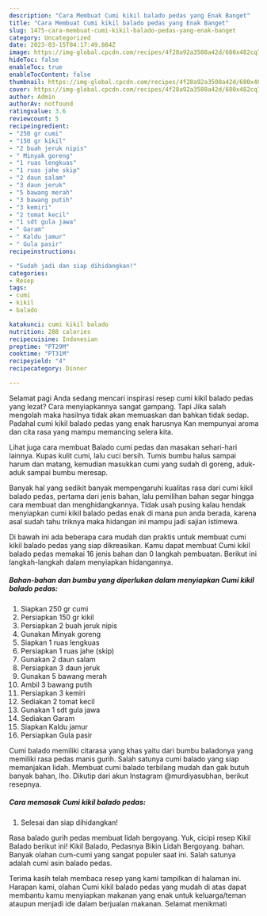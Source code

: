 ```yaml
---
description: "Cara Membuat Cumi kikil balado pedas yang Enak Banget"
title: "Cara Membuat Cumi kikil balado pedas yang Enak Banget"
slug: 1475-cara-membuat-cumi-kikil-balado-pedas-yang-enak-banget
category: Uncategorized
date: 2023-03-15T04:17:49.884Z
image: https://img-global.cpcdn.com/recipes/4f28a92a3508a42d/680x482cq70/cumi-kikil-balado-pedas-foto-resep-utama.jpg
hideToc: false
enableToc: true
enableTocContent: false
thumbnail: https://img-global.cpcdn.com/recipes/4f28a92a3508a42d/680x482cq70/cumi-kikil-balado-pedas-foto-resep-utama.jpg
cover: https://img-global.cpcdn.com/recipes/4f28a92a3508a42d/680x482cq70/cumi-kikil-balado-pedas-foto-resep-utama.jpg
author: Admin
authorAv: notfound
ratingvalue: 3.6
reviewcount: 5
recipeingredient:
- "250 gr cumi"
- "150 gr kikil"
- "2 buah jeruk nipis"
- " Minyak goreng"
- "1 ruas lengkuas"
- "1 ruas jahe skip"
- "2 daun salam"
- "3 daun jeruk"
- "5 bawang merah"
- "3 bawang putih"
- "3 kemiri"
- "2 tomat kecil"
- "1 sdt gula jawa"
- " Garam"
- " Kaldu jamur"
- " Gula pasir"
recipeinstructions:

- "Sudah jadi dan siap dihidangkan!"
categories:
- Resep
tags:
- cumi
- kikil
- balado

katakunci: cumi kikil balado 
nutrition: 288 calories
recipecuisine: Indonesian
preptime: "PT29M"
cooktime: "PT31M"
recipeyield: "4"
recipecategory: Dinner

---
```



Selamat pagi Anda sedang mencari inspirasi resep cumi kikil balado pedas yang lezat? Cara menyiapkannya sangat gampang. Tapi Jika salah mengolah maka hasilnya tidak akan memuaskan dan bahkan tidak sedap. Padahal cumi kikil balado pedas yang enak harusnya Kan mempunyai aroma dan cita rasa yang mampu memancing selera kita.


Lihat juga cara membuat Balado cumi pedas dan masakan sehari-hari lainnya. Kupas kulit cumi, lalu cuci bersih. Tumis bumbu halus sampai harum dan matang, kemudian masukkan cumi yang sudah di goreng, aduk-aduk sampai bumbu meresap.

Banyak hal yang sedikit banyak mempengaruhi kualitas rasa dari cumi kikil balado pedas, pertama dari jenis bahan, lalu pemilihan bahan segar hingga cara membuat dan menghidangkannya. Tidak usah pusing kalau hendak menyiapkan cumi kikil balado pedas enak di mana pun anda berada, karena asal sudah tahu triknya maka hidangan ini mampu jadi sajian istimewa.


Di bawah ini ada beberapa cara mudah dan praktis untuk membuat cumi kikil balado pedas yang siap dikreasikan. Kamu dapat membuat Cumi kikil balado pedas memakai 16 jenis bahan dan 0 langkah pembuatan. Berikut ini langkah-langkah dalam menyiapkan hidangannya.

<!--inarticleads1-->

##### Bahan-bahan dan bumbu yang diperlukan dalam menyiapkan Cumi kikil balado pedas:

1. Siapkan 250 gr cumi
1. Persiapkan 150 gr kikil
1. Persiapkan 2 buah jeruk nipis
1. Gunakan  Minyak goreng
1. Siapkan 1 ruas lengkuas
1. Persiapkan 1 ruas jahe (skip)
1. Gunakan 2 daun salam
1. Persiapkan 3 daun jeruk
1. Gunakan 5 bawang merah
1. Ambil 3 bawang putih
1. Persiapkan 3 kemiri
1. Sediakan 2 tomat kecil
1. Gunakan 1 sdt gula jawa
1. Sediakan  Garam
1. Siapkan  Kaldu jamur
1. Persiapkan  Gula pasir


Cumi balado memiliki citarasa yang khas yaitu dari bumbu baladonya yang memiliki rasa pedas manis gurih. Salah satunya cumi balado yang siap memanjakan lidah. Membuat cumi balado terbilang mudah dan gak butuh banyak bahan, lho. Dikutip dari akun Instagram @murdiyasubhan, berikut resepnya. 

<!--inarticleads2-->

##### Cara memasak Cumi kikil balado pedas:


1. Selesai dan siap dihidangkan!

Rasa balado gurih pedas membuat lidah bergoyang. Yuk, cicipi resep Kikil Balado berikut ini! Kikil Balado, Pedasnya Bikin Lidah Bergoyang. bahan. Banyak olahan cum-cumi yang sangat populer saat ini. Salah satunya adalah cumi asin balado pedas. 

Terima kasih telah membaca resep yang kami tampilkan di halaman ini. Harapan kami, olahan Cumi kikil balado pedas yang mudah di atas dapat membantu kamu menyiapkan makanan yang enak untuk keluarga/teman ataupun menjadi ide dalam berjualan makanan. Selamat menikmati
